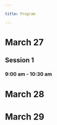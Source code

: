 ```yaml
---

title: Program

---
```


<h1>March 27</h1>

<h2> Session 1</h2>
<h3>9:00 am - 10:30 am </h3>
<ul role="list">
    
</ul>

<h1>March 28</h1>

<h1>March 29</h1>
